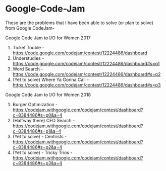 # Google-Code-Jam
These are the problems that I have been able to solve (or plan to solve) from Google CodeJam- 

Google Code Jam to I/O for Women 2017
1. Ticket Touble - https://code.google.com/codejam/contest/12224486/dashboard
2. Understudies - https://code.google.com/codejam/contest/12224486/dashboard#s=p1
3. Word Search - https://code.google.com/codejam/contest/12224486/dashboard#s=p2
4. (Yet to solve) Where Ya Gonna Call - https://code.google.com/codejam/contest/12224486/dashboard#s=p3

Google Code Jam to I/O for Women 2018
1. Burger Optimization - https://codejam.withgoogle.com/codejam/contest/dashboard?c=8384486#s=p0&a=4
2. (Halfway there) CEO Search - https://codejam.withgoogle.com/codejam/contest/dashboard?c=8384486#s=p1&a=4
3. (Yet to solve) - Centrists - https://codejam.withgoogle.com/codejam/contest/dashboard?c=8384486#s=p2&a=4
4. (Yet to solve) - Tricky Trios - https://codejam.withgoogle.com/codejam/contest/dashboard?c=8384486#s=p3&a=4
